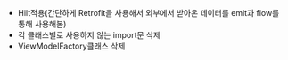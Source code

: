 - Hilt적용(간단하게 Retrofit을 사용해서 외부에서 받아온 데이터를 emit과 flow를 통해 사용해봄)
- 각 클래스별로 사용하지 않는 import문 삭제
- ViewModelFactory클래스 삭제
